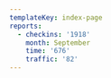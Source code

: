 ```yaml
---
templateKey: index-page
reports:
  - checkins: '1918'
    month: September
    time: '676'
    traffic: '82'
---
```


